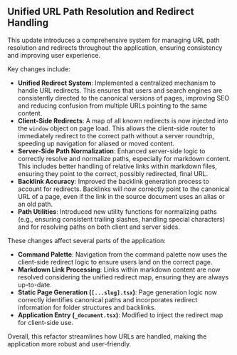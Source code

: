 ## Unified URL Path Resolution and Redirect Handling

This update introduces a comprehensive system for managing URL path resolution and redirects throughout the application, ensuring consistency and improving user experience.

Key changes include:

- **Unified Redirect System**: Implemented a centralized mechanism to handle URL redirects. This ensures that users and search engines are consistently directed to the canonical versions of pages, improving SEO and reducing confusion from multiple URLs pointing to the same content.
- **Client-Side Redirects**: A map of all known redirects is now injected into the `window` object on page load. This allows the client-side router to immediately redirect to the correct path without a server roundtrip, speeding up navigation for aliased or moved content.
- **Server-Side Path Normalization**: Enhanced server-side logic to correctly resolve and normalize paths, especially for markdown content. This includes better handling of relative links within markdown files, ensuring they point to the correct, possibly redirected, final URL.
- **Backlink Accuracy**: Improved the backlink generation process to account for redirects. Backlinks will now correctly point to the canonical URL of a page, even if the link in the source document uses an alias or an old path.
- **Path Utilities**: Introduced new utility functions for normalizing paths (e.g., ensuring consistent trailing slashes, handling special characters) and for resolving paths on both client and server sides.

These changes affect several parts of the application:

- **Command Palette**: Navigation from the command palette now uses the client-side redirect logic to ensure users land on the correct page.
- **Markdown Link Processing**: Links within markdown content are now resolved considering the unified redirect map, ensuring they are always up-to-date.
- **Static Page Generation (`[...slug].tsx`)**: Page generation logic now correctly identifies canonical paths and incorporates redirect information for folder structures and backlinks.
- **Application Entry (`_document.tsx`)**: Modified to inject the redirect map for client-side use.

Overall, this refactor streamlines how URLs are handled, making the application more robust and user-friendly.
